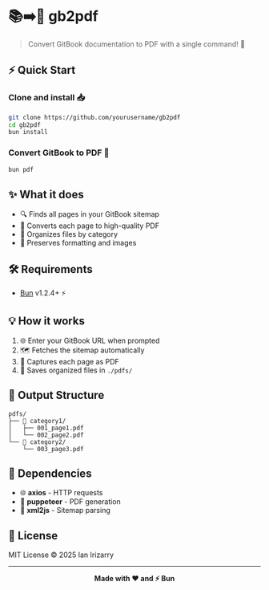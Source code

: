 # 📚➡️📄 gb2pdf

> Convert GitBook documentation to PDF with a single command! 🚀

## ⚡ Quick Start

### Clone and install 📥
```bash
git clone https://github.com/yourusername/gb2pdf
cd gb2pdf
bun install
```

### Convert GitBook to PDF 🎯
```bash
bun pdf
```

## ✨ What it does

- 🔍 Finds all pages in your GitBook sitemap
- 📄 Converts each page to high-quality PDF
- 📁 Organizes files by category
- 🎨 Preserves formatting and images

## 🛠️ Requirements

- [Bun](https://bun.sh) v1.2.4+ ⚡

## 💡 How it works

1. 🌐 Enter your GitBook URL when prompted
2. 🗺️ Fetches the sitemap automatically
3. 📸 Captures each page as PDF
4. 💾 Saves organized files in `./pdfs/`

## 📂 Output Structure

```
pdfs/
├── 📁 category1/
│   ├── 001_page1.pdf
│   └── 002_page2.pdf
└── 📁 category2/
    └── 003_page3.pdf
```

## 🔧 Dependencies

- 🌐 **axios** - HTTP requests
- 🤖 **puppeteer** - PDF generation  
- 🔧 **xml2js** - Sitemap parsing

## 📝 License

MIT License © 2025 Ian Irizarry

---

<p align="center">
  <strong>Made with ❤️ and ⚡ Bun</strong>
</p>
